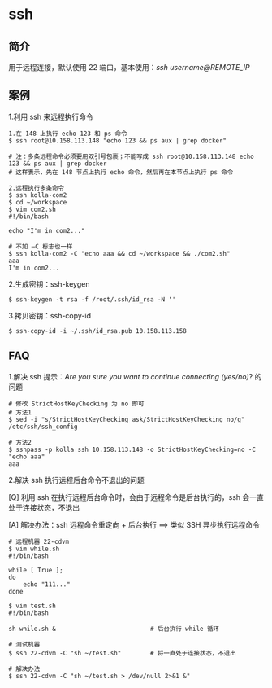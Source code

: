 # ssh
## 简介
用于远程连接，默认使用 22 端口，基本使用：_ssh username@REMOTE\_IP_

## 案例

1.利用 ssh 来远程执行命令

```
1.在 148 上执行 echo 123 和 ps 命令
$ ssh root@10.158.113.148 "echo 123 && ps aux | grep docker"

# 注：多条远程命令必须要用双引号包裹；不能写成 ssh root@10.158.113.148 echo 123 && ps aux | grep docker
# 这样表示，先在 148 节点上执行 echo 命令，然后再在本节点上执行 ps 命令

2.远程执行多条命令
$ ssh kolla-com2
$ cd ~/workspace
$ vim com2.sh
#!/bin/bash

echo "I'm in com2..."

# 不加 —C 标志也一样
$ ssh kolla-com2 -C "echo aaa && cd ~/workspace && ./com2.sh"
aaa
I'm in com2...
```

2.生成密钥：ssh-keygen

```
$ ssh-keygen -t rsa -f /root/.ssh/id_rsa -N ''
```

3.拷贝密钥：ssh-copy-id

```
$ ssh-copy-id -i ~/.ssh/id_rsa.pub 10.158.113.158
```

## FAQ

1.解决 ssh 提示：_Are you sure you want to continue connecting \(yes/no\)_? 的问题

```
# 修改 StrictHostKeyChecking 为 no 即可
# 方法1
$ sed -i "s/StrictHostKeyChecking ask/StrictHostKeyChecking no/g" /etc/ssh/ssh_config

# 方法2
$ sshpass -p kolla ssh 10.158.113.148 -o StrictHostKeyChecking=no -C "echo aaa"
aaa
```

2.解决 ssh 执行远程后台命令不退出的问题

\[Q\] 利用 ssh 在执行远程后台命令时，会由于远程命令是后台执行的，ssh 会一直处于连接状态，不退出

\[A\] 解决办法：ssh 远程命令重定向 + 后台执行 ==&gt;  类似 SSH 异步执行远程命令

```
# 远程机器 22-cdvm
$ vim while.sh
#!/bin/bash

while [ True ];
do
    echo "111..."
done

$ vim test.sh
#!/bin/bash

sh while.sh &                          # 后台执行 while 循环

# 测试机器
$ ssh 22-cdvm -C "sh ~/test.sh"        # 将一直处于连接状态，不退出

# 解决办法
$ ssh 22-cdvm -C "sh ~/test.sh > /dev/null 2>&1 &"
```